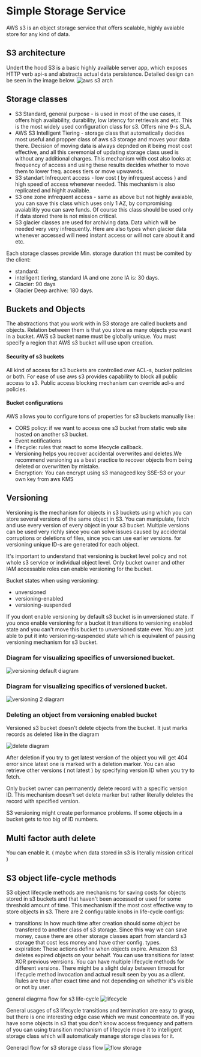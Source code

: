 # Simple Storage Service
AWS s3 is an object storage service that offers scalable, highly avaiable store for any kind of data.

## S3 architecture
Undert the hood S3 is a basic highly available server app, which exposes HTTP verb api-s and abstracts actual data persistence. Detailed design can be seen in the image below.
![aws s3 arch](./s3-architecture.png)

## Storage classes
- S3 Standard, general purpose - is used in most of the use cases, it offers high availability, durability, low latency for retrievals and etc.
This is the most widely used configuration class for s3. Offers nine 9-s SLA.
- AWS S3 Intelligent Tiering - storage class that automatically decides most useful and propper class of aws s3 storage and moves your data there.
Decision of moving data is always depnded on it being most cost effective, and all this ceremonial of updating storage class used is without any additional charges.
This mechanism with cost also looks at frequency of access and using these results decides whether to move them to lower freq. access tiers or move upwawrds.
- S3 standart Infrequent access - low cost ( by infrequest access ) and high speed of access whenever needed. This mechanism is also replicated and highlt available. 
- S3 one zone infrequent access - same as above but not highly avaiable, you can save this class which uses only 1 AZ, by compromising avaiablitiy you can save
funds. Of course this class should be used only if data stored there is not mission critical.
- S3 glacier classes are used for archiving data. Data which will be needed very very infrequently. Here are also types when glacier data whenever accessed
will need instant access or will not care about it and etc.

Each storage classes provide Min. storage duration tht must be comited by the client:
- standard: 
- intelligent tiering, standard IA and one zone IA is: 30 days.
- Glacier: 90 days
- Glacier Deep archive: 180 days.

## Buckets and Objects
The abstractions that you work with in S3 storage are called buckets and objects. Relation between them is that you store as many objects you want in a bucket.
AWS s3 bucket name must be globally unique. You must specify a region that AWS s3 bucket will use upon creation.

#### Security of s3 buckets
All kind of access for s3 buckets are controlled over ACL-s, bucket policies or both. For ease of use aws s3 provides capability to block all public access to s3.
Public access blocking mechanism can override acl-s and policies. 

#### Bucket configurations
AWS allows you to configure tons of properties for s3 buckets manually like:
- CORS policy: if we want to access one s3 bucket from static web site hosted on another s3 bucket.
- Event notifications
- lifecycle: rules that react to some lifecycle callback. 
- Versioning helps you recover accidental overwrites and deletes.We recommend versioning as a best practice to recover objects from being deleted or overwritten by mistake.
- Encryption: You can encrypt using s3 manageed key SSE-S3 or your own key from aws KMS

## Versioning
Versioning is the mechanism for objects in s3 buckets using which you can store several versions of the same object in S3.
You can manipulate, fetch and use every version of every object in your s3 bucket. Multiple versions can be used very richly since you can solve
issues caused by accidental corruptions or deletions of files, since you can use earlier versions. for versioning unique ID-s are generated for each object.

It's important to understand that versioning is bucket level policy and not whole s3 service or individual object level.
Only bucket owner and other IAM accessable roles can enable versioning for the bucket.

Bucket states when using versioning:
- unversioned
- versioning-enabled
- versioning-suspended
 
If you dont enable versioning by default s3 bucket is in unversioned state. If you once enable versioning for a bucket it transitions to versioning enabled state and
you can't move this bucket to unversioned state ever. You are just able to put it into versioning-suspended state which is equivalent of pausing versioning mechanism for s3 bucket.

### Diagram for visualizing specifics of unversioned bucket.
![versioning default diagram](./vers-diagram-1.png)

### Diagram for visualizing specifics of versioned bucket.
![versioning 2 diagram](./vers-diagram-2.png)

### Deleting an object from versioning enabled bucket
Versioned s3 bucket doesn't delete objects from the bucket. It just marks records as deleted like in the diagram

![delete diagram](./delete-diagram-1.png)

After deletion if you try to get latest version of the object you will get 404 error since latest one is marked with a deletion marker.
You can also retrieve other versions ( not latest ) by specifying version ID when you try to fetch.

Only bucket owner can permanently delete record with a specific version ID. This mechanism doesn't set delete marker but rather literally deletes the record with specified version.

S3 versioning might create performance problems. If some objects in a bucket gets to too big of ID numbers. 
## Multi factor auth delete
You can enable it. ( maybe when data stored in s3 is literally mission critical )

## S3 object life-cycle methods
S3 object lifecycle methods are mechanisms for saving costs for objects stored in s3 buckets and that haven't been accessed or used for some threshold amount of time.
This mechanism if the most cost effective way to store objects in s3.
There are 2 configurable knobs in life-cycle configs:
- transitions: In how much time after creation should some object be transfered to another class of s3 storage. Since this way we can save money, cause there are other storage classes
apart from standard s3 storage that cost less money and have other config. types.    
- expiration:  These actions define when objects expire. Amazon S3 deletes expired objects on your behalf.
You can use transitions for latest XOR previous verrsions.
You can have multiple lifecycle methods for different versions.
There might be a slight delay between timeout for lifecycle method invocation and actual result seen by you as a  client. Rules are true after exact time and not
depending on whether it's visible or not by user.

general diagrma flow for s3 life-cycle
![lifecycle](./s3-lifecycle.png)

General usages of s3 lifecycle transitions and termination are easy to grasp, but there is one interesting edge case which we must concentrate on.
If you have some objects in s3 that you don't know access frequency and pattern of you can using transition mechanism of lifecycle move it to intelligent storage class which will
automaticaly manage storage classes for it.

Generacl flow for s3 storage class flow
![flow storage](./s3-ls-flow.png)
